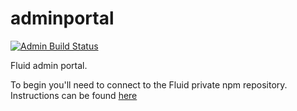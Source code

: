 # adminportal

[![Admin Build Status](https://offnet.visualstudio.com/_apis/public/build/definitions/0a22f611-6a4a-4416-a1bb-53ed7284aa21/17/badge)](https://offnet.visualstudio.com/officenet/_build/index?definitionId=17)

Fluid admin portal.

To begin you'll need to connect to the Fluid private npm repository. Instructions can be found [here](../routerlicious/README.md#authorizing-to-private-npm-feed)